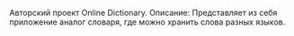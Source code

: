 Авторский проект Online Dictionary.
Описание: Представляет из себя приложение аналог словаря, где можно хранить слова разных языков.